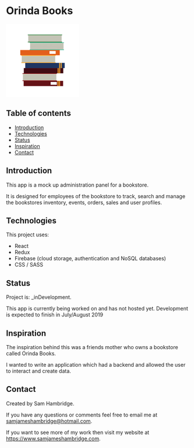 # Orinda Books

<img src="./src/img/orinda-books-logo.png" alt="Logo" width="200"/>

## Table of contents

- [Introduction](#introduction)
- [Technologies](#technologies)
- [Status](#status)
- [Inspiration](#inspiration)
- [Contact](#contact)

## Introduction

This app is a mock up administration panel for a bookstore.

It is designed for employees of the bookstore to track, search and manage the bookstores inventory, events, orders, sales and user profiles.

## Technologies

This project uses:

- React
- Redux
- Firebase (cloud storage, authentication and NoSQL databases)
- CSS / SASS

## Status

Project is: \_inDevelopment.

This app is currently being worked on and has not hosted yet. Development is expected to finish in July/August 2019

## Inspiration

The inspiration behind this was a friends mother who owns a bookstore called Orinda Books.

I wanted to write an application which had a backend and allowed the user to interact and create data.

## Contact

Created by Sam Hambridge.

If you have any questions or comments feel free to email me at samjameshambridge@hotmail.com.

If you want to see more of my work then visit my website at https://www.samjameshambridge.com.
